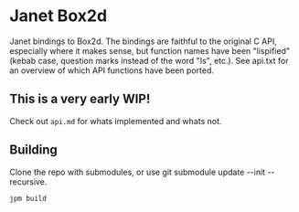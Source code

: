 # Janet Box2d
Janet bindings to Box2d. The bindings are faithful to the original C API, especially where it makes sense,
but function names have been "lispified" (kebab case, question marks instead of the word "Is", etc.).
See api.txt for an overview of which API functions have been ported.

## This is a very early WIP!

Check out `api.md` for whats implemented and whats not.

## Building

Clone the repo with submodules, or use git submodule update --init --recursive.

```bash
jpm build
```
